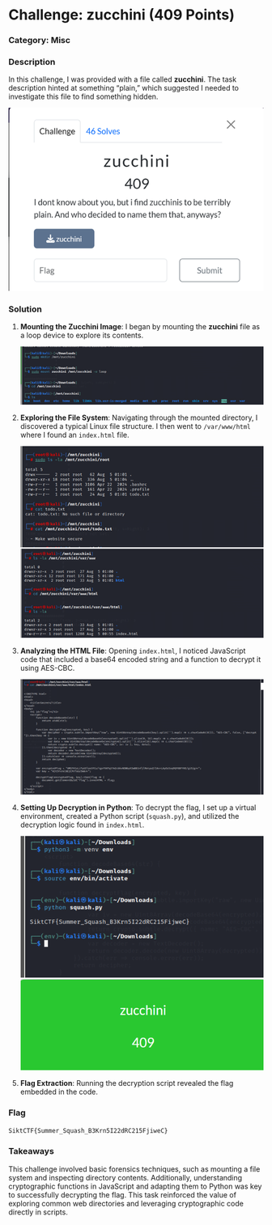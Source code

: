 # Challenge: zucchini (409 Points)

### Category: Misc

### Description
In this challenge, I was provided with a file called **zucchini**. The task description hinted at something “plain,” which suggested I needed to investigate this file to find something hidden.

![Task](../Images/Picture53.png)
### Solution

1. **Mounting the Zucchini Image**:
   I began by mounting the **zucchini** file as a loop device to explore its contents.

   ![Mounting Zucchini](../Images/Picture54.png)

2. **Exploring the File System**:
   Navigating through the mounted directory, I discovered a typical Linux file structure. I then went to `/var/www/html` where I found an `index.html` file.

   ![Exploring Directories](../Images/Picture55.png)
   ![Index File in HTML](../Images/Picture56.png)

3. **Analyzing the HTML File**:
   Opening `index.html`, I noticed JavaScript code that included a base64 encoded string and a function to decrypt it using AES-CBC. 

   ![HTML Code Analysis](../Images/Picture57.png)

4. **Setting Up Decryption in Python**:
   To decrypt the flag, I set up a virtual environment, created a Python script (`squash.py`), and utilized the decryption logic found in `index.html`.

   ![Python Virtual Environment](../Images/Picture58.png)
   ![Decryption Script Execution](../Images/Picture59.png)

5. **Flag Extraction**:
   Running the decryption script revealed the flag embedded in the code.

### Flag
`SiktCTF{Summer_Squash_B3Krn5I22dRC215FjiweC}`

### Takeaways
This challenge involved basic forensics techniques, such as mounting a file system and inspecting directory contents. Additionally, understanding cryptographic functions in JavaScript and adapting them to Python was key to successfully decrypting the flag. This task reinforced the value of exploring common web directories and leveraging cryptographic code directly in scripts.
